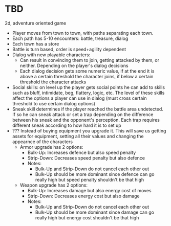 # TBD
2d, adventure oriented game
- Player moves from town to town, with paths separating each town.
- Each path has 5-10 encounters: battle, treasure, dialog
- Each town has a store 
- Battle is turn based, order is speed+agility dependent
- Dialog with new playable characters:
  - Can result in convincing them to join, getting attacked by them, or neither. Depending on the player's dialog decisions
  - Each dialog decision gets some numeric value, if at the end it is above a certain threshold the character joins, if below a certain threshold the character attacks
- Social skills: on level up the player gets social points he can add to skills such as bluff, intimidate, beg, flattery, logic, etc. The level of these skills
  affect the options a player can use in dialog (must cross certain threshold to use certain dialog options)
- Sneak skill determines if the player reached the battle area undetected. If so he can sneak attack or set a trap depending on the difference between his sneak and
  the opponent's perception. Each trap requires different sneak according to how hard it is to set up
- ??? Instead of buying equipment you upgrade it. This will save us getting assets for equipment, setting all their values and changing the appearnce of the characters
  - Armor upgrade has 2 options:
    - Bulk-Up: Increases defence but also speed penalty
    - Strip-Down: Decreases speed penalty but also defence
    - Notes:
      - Bulk-Up and Strip-Down do not cancel each other out
      - Bulk-Up should be more dominant since defence can go really high but speed penalty shouldn't be that high
  - Weapon upgrade has 2 options:
    - Bulk-Up: Increases damage but also energy cost of moves
    - Strip-Down: Decreases energy cost but also damage
    - Notes:
      - Bulk-Up and Strip-Down do not cancel each other out
      - Bulk-Up should be more dominant since damage can go really high but energy cost shouldn't be that high

